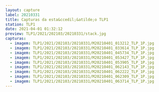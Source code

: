 ```yaml
---
layout: capture
label: 20210331
title: Capturas da esta&ccedil;&atilde;o TLP1
station: TLP1
date: 2021-04-01 01:32:12
preview: TLP1/2021/202103/20210331/stack.jpg
capturas:
  - imagem: TLP1/2021/202103/20210331/M20210401_013212_TLP_1P.jpg
  - imagem: TLP1/2021/202103/20210331/M20210401_033614_TLP_1P.jpg
  - imagem: TLP1/2021/202103/20210331/M20210401_045734_TLP_1P.jpg
  - imagem: TLP1/2021/202103/20210331/M20210401_053427_TLP_1P.jpg
  - imagem: TLP1/2021/202103/20210331/M20210401_053905_TLP_1P.jpg
  - imagem: TLP1/2021/202103/20210331/M20210401_062143_TLP_1P.jpg
  - imagem: TLP1/2021/202103/20210331/M20210401_062222_TLP_1P.jpg
  - imagem: TLP1/2021/202103/20210331/M20210401_062309_TLP_1P.jpg
  - imagem: TLP1/2021/202103/20210331/M20210401_063714_TLP_1P.jpg
---
```

